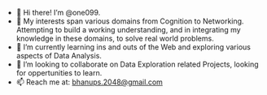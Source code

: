- 👋 Hi there! I’m @one099.
- 👀 My interests span various domains from Cognition to Networking. Attempting to build a working understanding, and in integrating my knowledge in these domains, to solve real world problems.
- 🌱 I’m currently learning ins and outs of the Web and exploring various aspects of Data Analysis.
- 💞️ I’m looking to collaborate on Data Exploration related Projects, looking for oppertunities to learn.
- 📫 Reach me at: bhanups.2048@gmail.com

<!---
one099/one099 is a ✨ special ✨ repository because its `README.md` (this file) appears on your GitHub profile.
You can click the Preview link to take a look at your changes.
--->
